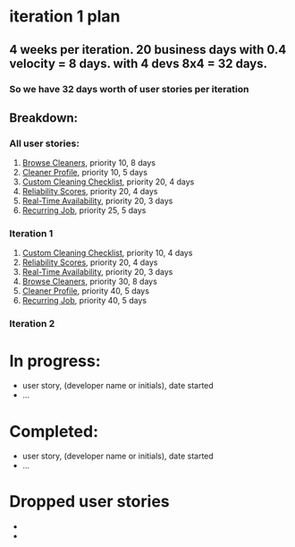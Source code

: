 # iteration 1 plan

## 4 weeks per iteration. 20 business days with 0.4 velocity = 8 days. with 4 devs 8x4 = 32 days. 
### So we have 32 days worth of user stories per iteration

## Breakdown:
### All user stories:
1. [Browse Cleaners](./user_stories/user_story_browse_cleaners.md), priority 10, 8 days
2. [Cleaner Profile](./user_stories/user_story_create_cleaner_profile.md), priority 10, 5 days
1. [Custom Cleaning Checklist](CP3407-EXT-GROUP-PROJECT/user_stories/user_story_custom_cleaning_checklist.md), priority 20, 4 days 
2. [Reliability Scores](./user_stories/user_story_reliability_scores.md), priority 20, 4 days
3. [Real-Time Availability](./user_stories/user_story_real_time_availability.md), priority 20, 3 days
6. [Recurring Job](./user_stories/user_story_recurring_job.md), priority 25, 5 days
   
### Iteration 1
1. [Custom Cleaning Checklist](./user_stories/user_story_custom_cleaning_checklist.md), priority 10, 4 days 
2. [Reliability Scores](./user_stories/user_story_reliability_scores.md), priority 20, 4 days
3. [Real-Time Availability](./user_stories/user_story_real_time_availability.md), priority 20, 3 days
4. [Browse Cleaners](./user_stories/user_story_browse_cleaners.md), priority 30, 8 days
5. [Cleaner Profile](./user_stories/user_story_create_cleaner_profile.md), priority 40, 5 days
6. [Recurring Job](./user_stories/user_story_recurring_job.md), priority 40, 5 days

### Iteration 2

# In progress:
* user story, (developer name or initials), date started
* ...

# Completed:
* user story, (developer name or initials), date started
* ...

# Dropped user stories
*
*
